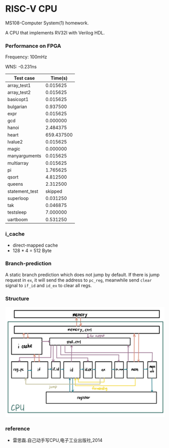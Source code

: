 # RISC-V CPU

MS108-Computer System(1) homework.

A CPU that implements RV32I with Verilog HDL.

### Performance on FPGA

Frequency: 100mHz

WNS:  -0.231ns

| Test case      | Time(s)    |
| -------------- | ---------- |
| array_test1    | 0.015625   |
| array_test2    | 0.015625   |
| basicopt1      | 0.015625   |
| bulgarian      | 0.937500   |
| expr           | 0.015625   |
| gcd            | 0.000000   |
| hanoi          | 2.484375   |
| heart          | 659.437500 |
| lvalue2        | 0.015625   |
| magic          | 0.000000   |
| manyarguments  | 0.015625   |
| multiarray     | 0.015625   |
| pi             | 1.765625   |
| qsort          | 4.812500   |
| queens         | 2.312500   |
| statement_test | skipped    |
| superloop      | 0.031250   |
| tak            | 0.046875   |
| testsleep      | 7.000000   |
| uartboom       | 0.531250   |

### i_cache

- direct-mapped cache
- 128 * 4 = 512 Byte

### Branch-prediction

A static branch prediction which does not jump by default. If there is jump request in `ex`, it will send the address to `pc_reg`, meanwhile send `clear` signal to `if_id` and `id_ex` to clear all regs.

### Structure

![](https://github.com/IvyCharon/RISC-V/blob/main/CPU.jpg)

### reference

+ 雷思磊.自己动手写CPU,电子工业出版社,2014